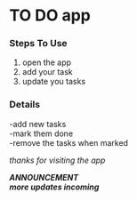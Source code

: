 # TO DO app

### Steps To Use 
1. open the app
2. add your task
3. update you tasks
 
### Details
-add new tasks\
-mark them done\
-remove the tasks when marked

_thanks for visiting the app_

***ANNOUNCEMENT***\
***more updates incoming***
